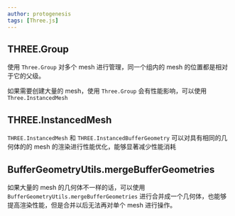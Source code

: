 ```yaml
---
author: protogenesis
tags: [Three.js]
---
```


## THREE.Group

使用 `Three.Group` 对多个 mesh 进行管理，同一个组内的 mesh 的位置都是相对于它的父级。

如果需要创建大量的 mesh，使用 `Three.Group` 会有性能影响，可以使用 `Three.InstancedMesh`

## THREE.InstancedMesh

`THREE.InstancedMesh` 和 `THREE.InstancedBufferGeometry` 可以对具有相同的几何体的的 mesh 的渲染进行性能优化，能够显著减少性能消耗

## BufferGeometryUtils.mergeBufferGeometries

如果大量的 mesh 的几何体不一样的话，可以使用 `BufferGeometryUtils.mergeBufferGeometries` 进行合并成一个几何体，也能够提高渲染性能，但是合并以后无法再对单个 mesh 进行操作。
